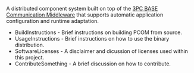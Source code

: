 A distributed component system built on top of the <a href='http://pppc-base.googlecode.com'>3PC BASE Communication Middleware</a> that supports automatic application configuration and runtime adaptation.

  * BuildInstructions - Brief instructions on building PCOM from source.
  * UsageInstructions - Brief instructions on how to use the binary distribution.
  * SoftwareLicenses - A disclaimer and dicussion of licenses used within this project.
  * ContributeSomething - A brief discussion on how to contribute.